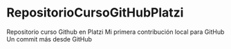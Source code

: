 # RepositorioCursoGitHubPlatzi
Repositorio curso Github en Platzi
Mi primera contribución local para GitHub
Un commit más desde GitHub

